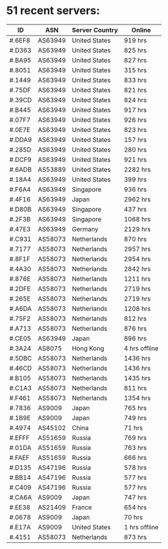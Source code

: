 # 51 recent servers:

| ID | ASN | Server Country | Online |
| ------ | ------ | ------ | ------ |
| #.6EF8 | AS63949 | United States | 919 hrs |
| #.D363 | AS63949 | United States | 825 hrs |
| #.BA95 | AS63949 | United States | 827 hrs |
| #.8051 | AS63949 | United States | 315 hrs |
| #.1449 | AS63949 | United States | 833 hrs |
| #.75DF | AS63949 | United States | 821 hrs |
| #.39CD | AS63949 | United States | 824 hrs |
| #.B445 | AS63949 | United States | 917 hrs |
| #.07F7 | AS63949 | United States | 926 hrs |
| #.0E7E | AS63949 | United States | 823 hrs |
| #.DDA9 | AS63949 | United States | 157 hrs |
| #.285D | AS63949 | United States | 280 hrs |
| #.DCF9 | AS63949 | United States | 921 hrs |
| #.6ADB | AS53889 | United States | 2282 hrs |
| #.18A4 | AS63949 | United States | 399 hrs |
| #.F6A4 | AS63949 | Singapore | 936 hrs |
| #.4F16 | AS63949 | Japan | 2962 hrs |
| #.D80B | AS63949 | Singapore | 437 hrs |
| #.2F3B | AS63949 | Singapore | 1068 hrs |
| #.47E3 | AS63949 | Germany | 2129 hrs |
| #.C931 | AS58073 | Netherlands | 870 hrs |
| #.7177 | AS58073 | Netherlands | 2957 hrs |
| #.8F1F | AS58073 | Netherlands | 2954 hrs |
| #.4A30 | AS58073 | Netherlands | 2842 hrs |
| #.876E | AS58073 | Netherlands | 1211 hrs |
| #.2DFE | AS58073 | Netherlands | 2719 hrs |
| #.265E | AS58073 | Netherlands | 2719 hrs |
| #.A6DA | AS58073 | Netherlands | 1208 hrs |
| #.75F2 | AS58073 | Netherlands | 812 hrs |
| #.A713 | AS58073 | Netherlands | 876 hrs |
| #.CE05 | AS63949 | Japan | 896 hrs |
| #.3A24 | AS8075 | Hong Kong | 4 hrs offline |
| #.5DBC | AS58073 | Netherlands | 1436 hrs |
| #.46CD | AS58073 | Netherlands | 1436 hrs |
| #.B105 | AS58073 | Netherlands | 1435 hrs |
| #.C1A3 | AS58073 | Netherlands | 811 hrs |
| #.F461 | AS58073 | Netherlands | 1354 hrs |
| #.7836 | AS9009 | Japan | 765 hrs |
| #.1B9E | AS9009 | Japan | 749 hrs |
| #.4974 | AS45102 | China | 71 hrs |
| #.EFFF | AS51659 | Russia | 769 hrs |
| #.01DA | AS51659 | Russia | 763 hrs |
| #.FAEF | AS51659 | Russia | 666 hrs |
| #.D135 | AS47196 | Russia | 578 hrs |
| #.BB14 | AS47196 | Russia | 577 hrs |
| #.C409 | AS47196 | Russia | 577 hrs |
| #.CA6A | AS9009 | Japan | 747 hrs |
| #.EE38 | AS21409 | France | 654 hrs |
| #.0678 | AS9009 | Japan | 70 hrs |
| #.E17A | AS9009 | United States | 1 hrs offline |
| #.4151 | AS58073 | Netherlands | 873 hrs |

